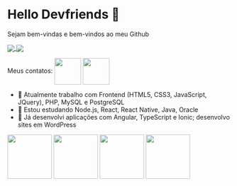 # Hello Devfriends 👋

Sejam bem-vindas e bem-vindos ao meu Github

<a href="https://github.com/rodrigozan/convoychat">
  <img align="center" src="https://github-readme-stats.vercel.app/api/top-langs/?username=rodrigozan&layout=compact)](https://github.com/rodrigozan/github-readme-stats" />
</a>
<a href="https://github.com/rodrigozan/github-readme-stats">
  <img align="center" src="https://github-readme-stats.vercel.app/api?username=rodrigozan&show_icons=true&theme=radical" />
</a>

Meus contatos:
<a href="https://t.me/rodrigozandonadi" target="_blank"><img align="center" width='60' src="https://img.shields.io/badge/Telegram-2CA5E0?style=for-the-badge&logo=telegram&logoColor=white"></a>
  <a href="mailto:rodrigo.zandonadi.dev@gmail.com" target="_blank"><img align="center" width='60' src="https://img.shields.io/badge/Gmail-D14836?style=for-the-badge&logo=gmail&logoColor=white"></a>
    
- 🔭 Atualmente trabalho com Frontend (HTML5, CSS3, JavaScript, JQuery), PHP, MySQL e PostgreSQL
- 🌱 Estou estudando Node.js, React, React Native, Java, Oracle
- 👯 Já desenvolvi aplicações com Angular, TypeScript e Ionic; desenvolvo sites em WordPress
    

<a hre="#"><img width='100' align="center" src="https://cdn.jsdelivr.net/gh/devicons/devicon/icons/react/react-original.svg" /></a>
<a hre="#"><img width='100' align="center" src="https://cdn.jsdelivr.net/gh/devicons/devicon/icons/nodejs/nodejs-original.svg" /></a>
<a hre="#"><img width='100' align="center" src="https://cdn.jsdelivr.net/gh/devicons/devicon/icons/angularjs/angularjs-original.svg" /></a>
<a hre="#"><img width='100' align="center" src="https://cdn.jsdelivr.net/gh/devicons/devicon/icons/wordpress/wordpress-original.svg" /></a>


